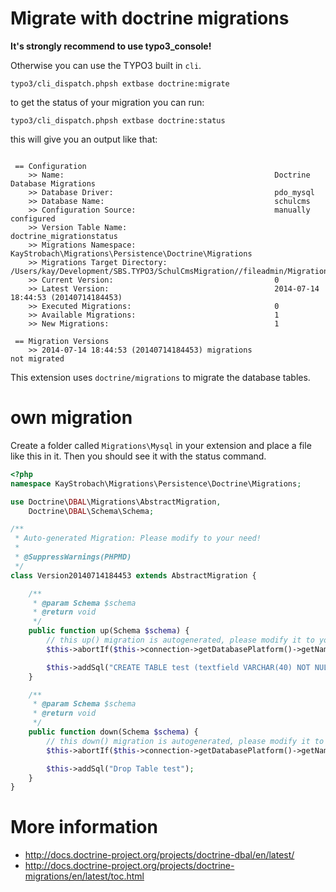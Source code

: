 # Migrate with doctrine migrations

__It's strongly recommend to use typo3_console!__

Otherwise you can use the TYPO3 built in `cli`.

```
typo3/cli_dispatch.phpsh extbase doctrine:migrate
```

to get the status of your migration you can run:

```
typo3/cli_dispatch.phpsh extbase doctrine:status
```

this will give you an output like that:

```

 == Configuration
    >> Name:                                               Doctrine Database Migrations
    >> Database Driver:                                    pdo_mysql
    >> Database Name:                                      schulcms
    >> Configuration Source:                               manually configured
    >> Version Table Name:                                 doctrine_migrationstatus
    >> Migrations Namespace:                               KayStrobach\Migrations\Persistence\Doctrine\Migrations
    >> Migrations Target Directory:                        /Users/kay/Development/SBS.TYPO3/SchulCmsMigration//fileadmin/Migrations
    >> Current Version:                                    0
    >> Latest Version:                                     2014-07-14 18:44:53 (20140714184453)
    >> Executed Migrations:                                0
    >> Available Migrations:                               1
    >> New Migrations:                                     1

 == Migration Versions
    >> 2014-07-14 18:44:53 (20140714184453) migrations                  not migrated

```

This extension uses `doctrine/migrations` to migrate the database tables.

# own migration

Create a folder called `Migrations\Mysql` in your extension and place a file like this in it.
Then you should see it with the status command.
 
```php
<?php
namespace KayStrobach\Migrations\Persistence\Doctrine\Migrations;

use Doctrine\DBAL\Migrations\AbstractMigration,
	Doctrine\DBAL\Schema\Schema;

/**
 * Auto-generated Migration: Please modify to your need!
 *
 * @SuppressWarnings(PHPMD)
 */
class Version20140714184453 extends AbstractMigration {

	/**
	 * @param Schema $schema
	 * @return void
	 */
	public function up(Schema $schema) {
		// this up() migration is autogenerated, please modify it to your needs
		$this->abortIf($this->connection->getDatabasePlatform()->getName() != "mysql");

        $this->addSql("CREATE TABLE test (textfield VARCHAR(40) NOT NULL) DEFAULT CHARACTER SET utf8 COLLATE utf8_unicode_ci ENGINE = InnoDB");
	}

	/**
	 * @param Schema $schema
	 * @return void
	 */
	public function down(Schema $schema) {
		// this down() migration is autogenerated, please modify it to your needs
		$this->abortIf($this->connection->getDatabasePlatform()->getName() != "mysql");

        $this->addSql("Drop Table test");
	}
}
```

# More information

* http://docs.doctrine-project.org/projects/doctrine-dbal/en/latest/
* http://docs.doctrine-project.org/projects/doctrine-migrations/en/latest/toc.html